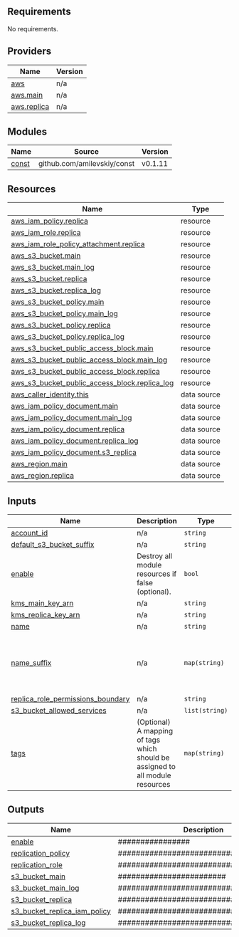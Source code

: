 <!-- BEGIN_TF_DOCS -->
## Requirements

No requirements.

## Providers

| Name | Version |
|------|---------|
| <a name="provider_aws"></a> [aws](#provider\_aws) | n/a |
| <a name="provider_aws.main"></a> [aws.main](#provider\_aws.main) | n/a |
| <a name="provider_aws.replica"></a> [aws.replica](#provider\_aws.replica) | n/a |

## Modules

| Name | Source | Version |
|------|--------|---------|
| <a name="module_const"></a> [const](#module\_const) | github.com/amilevskiy/const | v0.1.11 |

## Resources

| Name | Type |
|------|------|
| [aws_iam_policy.replica](https://registry.terraform.io/providers/hashicorp/aws/latest/docs/resources/iam_policy) | resource |
| [aws_iam_role.replica](https://registry.terraform.io/providers/hashicorp/aws/latest/docs/resources/iam_role) | resource |
| [aws_iam_role_policy_attachment.replica](https://registry.terraform.io/providers/hashicorp/aws/latest/docs/resources/iam_role_policy_attachment) | resource |
| [aws_s3_bucket.main](https://registry.terraform.io/providers/hashicorp/aws/latest/docs/resources/s3_bucket) | resource |
| [aws_s3_bucket.main_log](https://registry.terraform.io/providers/hashicorp/aws/latest/docs/resources/s3_bucket) | resource |
| [aws_s3_bucket.replica](https://registry.terraform.io/providers/hashicorp/aws/latest/docs/resources/s3_bucket) | resource |
| [aws_s3_bucket.replica_log](https://registry.terraform.io/providers/hashicorp/aws/latest/docs/resources/s3_bucket) | resource |
| [aws_s3_bucket_policy.main](https://registry.terraform.io/providers/hashicorp/aws/latest/docs/resources/s3_bucket_policy) | resource |
| [aws_s3_bucket_policy.main_log](https://registry.terraform.io/providers/hashicorp/aws/latest/docs/resources/s3_bucket_policy) | resource |
| [aws_s3_bucket_policy.replica](https://registry.terraform.io/providers/hashicorp/aws/latest/docs/resources/s3_bucket_policy) | resource |
| [aws_s3_bucket_policy.replica_log](https://registry.terraform.io/providers/hashicorp/aws/latest/docs/resources/s3_bucket_policy) | resource |
| [aws_s3_bucket_public_access_block.main](https://registry.terraform.io/providers/hashicorp/aws/latest/docs/resources/s3_bucket_public_access_block) | resource |
| [aws_s3_bucket_public_access_block.main_log](https://registry.terraform.io/providers/hashicorp/aws/latest/docs/resources/s3_bucket_public_access_block) | resource |
| [aws_s3_bucket_public_access_block.replica](https://registry.terraform.io/providers/hashicorp/aws/latest/docs/resources/s3_bucket_public_access_block) | resource |
| [aws_s3_bucket_public_access_block.replica_log](https://registry.terraform.io/providers/hashicorp/aws/latest/docs/resources/s3_bucket_public_access_block) | resource |
| [aws_caller_identity.this](https://registry.terraform.io/providers/hashicorp/aws/latest/docs/data-sources/caller_identity) | data source |
| [aws_iam_policy_document.main](https://registry.terraform.io/providers/hashicorp/aws/latest/docs/data-sources/iam_policy_document) | data source |
| [aws_iam_policy_document.main_log](https://registry.terraform.io/providers/hashicorp/aws/latest/docs/data-sources/iam_policy_document) | data source |
| [aws_iam_policy_document.replica](https://registry.terraform.io/providers/hashicorp/aws/latest/docs/data-sources/iam_policy_document) | data source |
| [aws_iam_policy_document.replica_log](https://registry.terraform.io/providers/hashicorp/aws/latest/docs/data-sources/iam_policy_document) | data source |
| [aws_iam_policy_document.s3_replica](https://registry.terraform.io/providers/hashicorp/aws/latest/docs/data-sources/iam_policy_document) | data source |
| [aws_region.main](https://registry.terraform.io/providers/hashicorp/aws/latest/docs/data-sources/region) | data source |
| [aws_region.replica](https://registry.terraform.io/providers/hashicorp/aws/latest/docs/data-sources/region) | data source |

## Inputs

| Name | Description | Type | Default | Required |
|------|-------------|------|---------|:--------:|
| <a name="input_account_id"></a> [account\_id](#input\_account\_id) | n/a | `string` | `""` | no |
| <a name="input_default_s3_bucket_suffix"></a> [default\_s3\_bucket\_suffix](#input\_default\_s3\_bucket\_suffix) | n/a | `string` | `""` | no |
| <a name="input_enable"></a> [enable](#input\_enable) | Destroy all module resources if false (optional). | `bool` | `false` | no |
| <a name="input_kms_main_key_arn"></a> [kms\_main\_key\_arn](#input\_kms\_main\_key\_arn) | n/a | `string` | `null` | no |
| <a name="input_kms_replica_key_arn"></a> [kms\_replica\_key\_arn](#input\_kms\_replica\_key\_arn) | n/a | `string` | `null` | no |
| <a name="input_name"></a> [name](#input\_name) | n/a | `string` | `""` | no |
| <a name="input_name_suffix"></a> [name\_suffix](#input\_name\_suffix) | n/a | `map(string)` | <pre>{<br>  "main": "",<br>  "main-log": "log",<br>  "replica": "replica",<br>  "replica-log": "replica-log"<br>}</pre> | no |
| <a name="input_replica_role_permissions_boundary"></a> [replica\_role\_permissions\_boundary](#input\_replica\_role\_permissions\_boundary) | n/a | `string` | `null` | no |
| <a name="input_s3_bucket_allowed_services"></a> [s3\_bucket\_allowed\_services](#input\_s3\_bucket\_allowed\_services) | n/a | `list(string)` | `[]` | no |
| <a name="input_tags"></a> [tags](#input\_tags) | (Optional) A mapping of tags which should be assigned to all module resources | `map(string)` | `{}` | no |

## Outputs

| Name | Description |
|------|-------------|
| <a name="output_enable"></a> [enable](#output\_enable) | ################ |
| <a name="output_replication_policy"></a> [replication\_policy](#output\_replication\_policy) | ############################ |
| <a name="output_replication_role"></a> [replication\_role](#output\_replication\_role) | ########################## |
| <a name="output_s3_bucket_main"></a> [s3\_bucket\_main](#output\_s3\_bucket\_main) | ######################## |
| <a name="output_s3_bucket_main_log"></a> [s3\_bucket\_main\_log](#output\_s3\_bucket\_main\_log) | ############################ |
| <a name="output_s3_bucket_replica"></a> [s3\_bucket\_replica](#output\_s3\_bucket\_replica) | ########################### |
| <a name="output_s3_bucket_replica_iam_policy"></a> [s3\_bucket\_replica\_iam\_policy](#output\_s3\_bucket\_replica\_iam\_policy) | ###################################### |
| <a name="output_s3_bucket_replica_log"></a> [s3\_bucket\_replica\_log](#output\_s3\_bucket\_replica\_log) | ############################### |
<!-- END_TF_DOCS -->